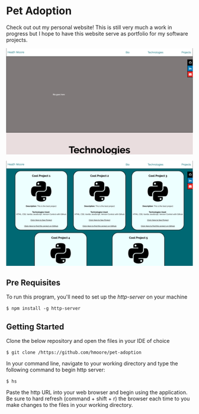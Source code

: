 # Pet Adoption

Check out out my personal website! This is still very much a work in progress but I hope to have this website serve as portfolio for my software projects.

![Image of Web-page.](https://raw.githubusercontent.com/HeathJHMoore/personal-bio-site/master/images/Screen%20Shot%202019-03-17%20at%2011.36.55%20AM.png "Screenshot of my webpage")

![Image of Web-page.](https://raw.githubusercontent.com/HeathJHMoore/personal-bio-site/master/images/Screen%20Shot%202019-03-17%20at%2011.37.19%20AM.png "Screenshot of my webpage")


## Pre Requisites
To run this program, you'll need to set up the _http-server_ on your machine

```
$ npm install -g http-server
```

## Getting Started

Clone the below repository and open the files in your IDE of choice
```
$ git clone /https://github.com/hmoore/pet-adoption
```

In your command line, navigate to your working directory and type the following command to begin http server:
```
$ hs
```

Paste the http URL into your web browser and begin using the application. Be sure to hard refresh (command + shift + r) the browser each time to you make changes to the files in your working directory.
